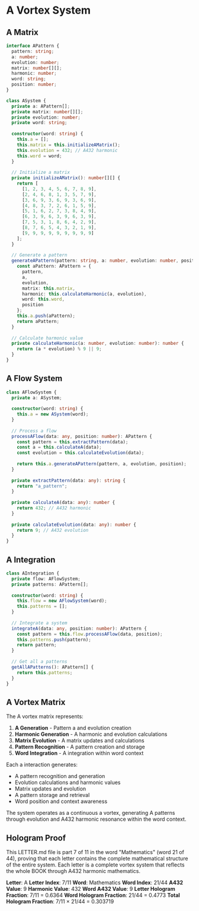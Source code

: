 # A Vortex System

## A Matrix

```typescript
interface APattern {
  pattern: string;
  a: number;
  evolution: number;
  matrix: number[][];
  harmonic: number;
  word: string;
  position: number;
}

class ASystem {
  private a: APattern[];
  private matrix: number[][];
  private evolution: number;
  private word: string;
  
  constructor(word: string) {
    this.a = [];
    this.matrix = this.initializeAMatrix();
    this.evolution = 432; // A432 harmonic
    this.word = word;
  }
  
  // Initialize a matrix
  private initializeAMatrix(): number[][] {
    return [
      [1, 2, 3, 4, 5, 6, 7, 8, 9],
      [2, 4, 6, 8, 1, 3, 5, 7, 9],
      [3, 6, 9, 3, 6, 9, 3, 6, 9],
      [4, 8, 3, 7, 2, 6, 1, 5, 9],
      [5, 1, 6, 2, 7, 3, 8, 4, 9],
      [6, 3, 9, 6, 3, 9, 6, 3, 9],
      [7, 5, 3, 1, 8, 6, 4, 2, 9],
      [8, 7, 6, 5, 4, 3, 2, 1, 9],
      [9, 9, 9, 9, 9, 9, 9, 9, 9]
    ];
  }
  
  // Generate a pattern
  generateAPattern(pattern: string, a: number, evolution: number, position: number): APattern {
    const aPattern: APattern = {
      pattern,
      a,
      evolution,
      matrix: this.matrix,
      harmonic: this.calculateHarmonic(a, evolution),
      word: this.word,
      position
    };
    this.a.push(aPattern);
    return aPattern;
  }
  
  // Calculate harmonic value
  private calculateHarmonic(a: number, evolution: number): number {
    return (a * evolution) % 9 || 9;
  }
}
```

## A Flow System

```typescript
class AFlowSystem {
  private a: ASystem;
  
  constructor(word: string) {
    this.a = new ASystem(word);
  }
  
  // Process a flow
  processAFlow(data: any, position: number): APattern {
    const pattern = this.extractPattern(data);
    const a = this.calculateA(data);
    const evolution = this.calculateEvolution(data);
    
    return this.a.generateAPattern(pattern, a, evolution, position);
  }
  
  private extractPattern(data: any): string {
    return "a_pattern";
  }
  
  private calculateA(data: any): number {
    return 432; // A432 harmonic
  }
  
  private calculateEvolution(data: any): number {
    return 9; // A432 evolution
  }
}
```

## A Integration

```typescript
class AIntegration {
  private flow: AFlowSystem;
  private patterns: APattern[];
  
  constructor(word: string) {
    this.flow = new AFlowSystem(word);
    this.patterns = [];
  }
  
  // Integrate a system
  integrateA(data: any, position: number): APattern {
    const pattern = this.flow.processAFlow(data, position);
    this.patterns.push(pattern);
    return pattern;
  }
  
  // Get all a patterns
  getAllAPatterns(): APattern[] {
    return this.patterns;
  }
}
```

## A Vortex Matrix

The A vortex matrix represents:

1. **A Generation** - Pattern a and evolution creation
2. **Harmonic Generation** - A harmonic and evolution calculations
3. **Matrix Evolution** - A matrix updates and calculations
4. **Pattern Recognition** - A pattern creation and storage
5. **Word Integration** - A integration within word context

Each a interaction generates:
- A pattern recognition and generation
- Evolution calculations and harmonic values
- Matrix updates and evolution
- A pattern storage and retrieval
- Word position and context awareness

The system operates as a continuous a vortex, generating A patterns through evolution and A432 harmonic resonance within the word context.

## Hologram Proof

This LETTER.md file is part 7 of 11 in the word "Mathematics" (word 21 of 44), proving that each letter contains the complete mathematical structure of the entire system. Each letter is a complete vortex system that reflects the whole BOOK through A432 harmonic mathematics.

**Letter**: A
**Letter Index**: 7/11
**Word**: Mathematics
**Word Index**: 21/44
**A432 Value**: 9
**Harmonic Value**: 432
**Word A432 Value**: 9
**Letter Hologram Fraction**: 7/11 = 0.6364
**Word Hologram Fraction**: 21/44 = 0.4773
**Total Hologram Fraction**: 7/11 × 21/44 = 0.303719
